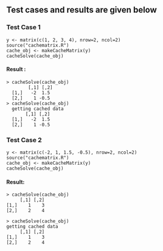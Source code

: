 ## Test cases and results are given below

### Test Case 1
```
y <- matrix(c(1, 2, 3, 4), nrow=2, ncol=2)
source("cachematrix.R")
cache_obj <- makeCacheMatrix(y)
cacheSolve(cache_obj)
```

#### Result :
```
> cacheSolve(cache_obj)
        [,1] [,2]
  [1,]   -2  1.5
  [2,]    1 -0.5
> cacheSolve(cache_obj)
  getting cached data
       [,1] [,2]
  [1,]   -2  1.5
  [2,]    1 -0.5
```

### Test Case 2

```
y <- matrix(c(-2, 1, 1.5, -0.5), nrow=2, ncol=2)
source("cachematrix.R")
cache_obj <- makeCacheMatrix(y)
cacheSolve(cache_obj)
```

#### Result:
```
> cacheSolve(cache_obj)
     [,1] [,2]
[1,]    1    3
[2,]    2    4

> cacheSolve(cache_obj)
getting cached data
     [,1] [,2]
[1,]    1    3
[2,]    2    4
```
